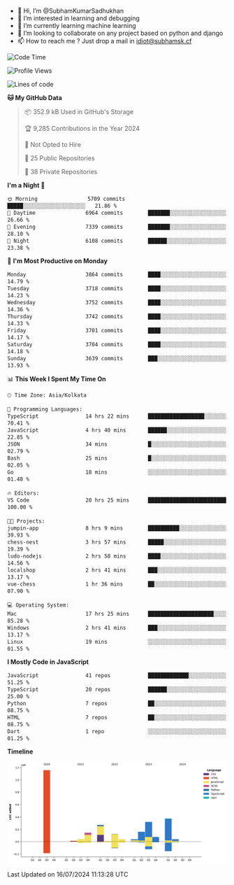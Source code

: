 - 👋 Hi, I’m @SubhamKumarSadhukhan
- 👀 I’m interested in learning and debugging
- 🌱 I’m currently learning machine learning
- 💞️ I’m looking to collaborate on any project based on python and django
- 📫 How to reach me ?
      Just drop a mail in idiot@subhamsk.cf

<!---
SubhamKumarSadhukhan/SubhamKumarSadhukhan is a ✨ special ✨ repository because its `README.md` (this file) appears on your GitHub profile.
You can click the Preview link to take a look at your changes.
--->


<!--START_SECTION:waka-->
![Code Time](http://img.shields.io/badge/Code%20Time-2%2C313%20hrs%2041%20mins-blue)

![Profile Views](http://img.shields.io/badge/Profile%20Views-1-blue)

![Lines of code](https://img.shields.io/badge/From%20Hello%20World%20I%27ve%20Written-2.8%20million%20lines%20of%20code-blue)

**🐱 My GitHub Data** 

> 📦 352.9 kB Used in GitHub's Storage 
 > 
> 🏆 9,285 Contributions in the Year 2024
 > 
> 🚫 Not Opted to Hire
 > 
> 📜 25 Public Repositories 
 > 
> 🔑 38 Private Repositories 
 > 
**I'm a Night 🦉** 

```text
🌞 Morning                5709 commits        █████░░░░░░░░░░░░░░░░░░░░   21.86 % 
🌆 Daytime                6964 commits        ███████░░░░░░░░░░░░░░░░░░   26.66 % 
🌃 Evening                7339 commits        ███████░░░░░░░░░░░░░░░░░░   28.10 % 
🌙 Night                  6108 commits        ██████░░░░░░░░░░░░░░░░░░░   23.38 % 
```
📅 **I'm Most Productive on Monday** 

```text
Monday                   3864 commits        ████░░░░░░░░░░░░░░░░░░░░░   14.79 % 
Tuesday                  3718 commits        ████░░░░░░░░░░░░░░░░░░░░░   14.23 % 
Wednesday                3752 commits        ████░░░░░░░░░░░░░░░░░░░░░   14.36 % 
Thursday                 3742 commits        ████░░░░░░░░░░░░░░░░░░░░░   14.33 % 
Friday                   3701 commits        ████░░░░░░░░░░░░░░░░░░░░░   14.17 % 
Saturday                 3704 commits        ████░░░░░░░░░░░░░░░░░░░░░   14.18 % 
Sunday                   3639 commits        ███░░░░░░░░░░░░░░░░░░░░░░   13.93 % 
```


📊 **This Week I Spent My Time On** 

```text
🕑︎ Time Zone: Asia/Kolkata

💬 Programming Languages: 
TypeScript               14 hrs 22 mins      ██████████████████░░░░░░░   70.41 % 
JavaScript               4 hrs 40 mins       ██████░░░░░░░░░░░░░░░░░░░   22.85 % 
JSON                     34 mins             █░░░░░░░░░░░░░░░░░░░░░░░░   02.79 % 
Bash                     25 mins             █░░░░░░░░░░░░░░░░░░░░░░░░   02.05 % 
Go                       18 mins             ░░░░░░░░░░░░░░░░░░░░░░░░░   01.48 % 

🔥 Editors: 
VS Code                  20 hrs 25 mins      █████████████████████████   100.00 % 

🐱‍💻 Projects: 
jumpin-app               8 hrs 9 mins        ██████████░░░░░░░░░░░░░░░   39.93 % 
chess-nest               3 hrs 57 mins       █████░░░░░░░░░░░░░░░░░░░░   19.39 % 
ludo-nodejs              2 hrs 58 mins       ████░░░░░░░░░░░░░░░░░░░░░   14.56 % 
localshop                2 hrs 41 mins       ███░░░░░░░░░░░░░░░░░░░░░░   13.17 % 
vue-chess                1 hr 36 mins        ██░░░░░░░░░░░░░░░░░░░░░░░   07.90 % 

💻 Operating System: 
Mac                      17 hrs 25 mins      █████████████████████░░░░   85.28 % 
Windows                  2 hrs 41 mins       ███░░░░░░░░░░░░░░░░░░░░░░   13.17 % 
Linux                    19 mins             ░░░░░░░░░░░░░░░░░░░░░░░░░   01.55 % 
```

**I Mostly Code in JavaScript** 

```text
JavaScript               41 repos            █████████████░░░░░░░░░░░░   51.25 % 
TypeScript               20 repos            ██████░░░░░░░░░░░░░░░░░░░   25.00 % 
Python                   7 repos             ██░░░░░░░░░░░░░░░░░░░░░░░   08.75 % 
HTML                     7 repos             ██░░░░░░░░░░░░░░░░░░░░░░░   08.75 % 
Dart                     1 repo              ░░░░░░░░░░░░░░░░░░░░░░░░░   01.25 % 
```



**Timeline**

![Lines of Code chart](https://raw.githubusercontent.com/SubhamKumarSadhukhan/SubhamKumarSadhukhan/main/assets/bar_graph.png)


 Last Updated on 16/07/2024 11:13:28 UTC
<!--END_SECTION:waka-->
